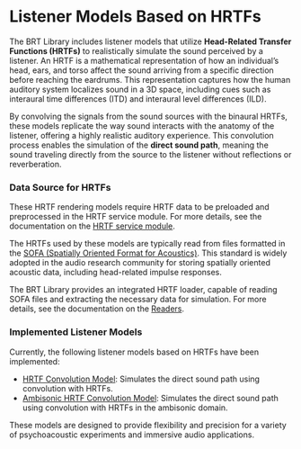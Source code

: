 # Listener Models Based on HRTFs  

The BRT Library includes listener models that utilize **Head-Related Transfer Functions (HRTFs)** to realistically simulate the sound perceived by a listener. An HRTF is a mathematical representation of how an individual’s head, ears, and torso affect the sound arriving from a specific direction before reaching the eardrums. This representation captures how the human auditory system localizes sound in a 3D space, including cues such as interaural time differences (ITD) and interaural level differences (ILD). 

By convolving the signals from the sound sources with the binaural HRTFs, these models replicate the way sound interacts with the anatomy of the listener, offering a highly realistic auditory experience. This convolution process enables the simulation of the **direct sound path**, meaning the sound traveling directly from the source to the listener without reflections or reverberation.

### Data Source for HRTFs

These HRTF rendering models require HRTF data to be preloaded and preprocessed in the HRTF service module. For more details, see the documentation on the [HRTF service module](../../service-modules/service-hrtf.md).  

The HRTFs used by these models are typically read from files formatted in the <a href="https://www.sofaconventions.org/mediawiki/index.php/SOFA_(Spatially_Oriented_Format_for_Acoustics)" target="_blank">SOFA (Spatially Oriented Format for Acoustics)</a>. This standard is widely adopted in the audio research community for storing spatially oriented acoustic data, including head-related impulse responses.  

The BRT Library provides an integrated HRTF loader, capable of reading SOFA files and extracting the necessary data for simulation. For more details, see the documentation on the [Readers](../../readers/index.md).  

### Implemented Listener Models  

Currently, the following listener models based on HRTFs have been implemented:  

- [HRTF Convolution Model](./listener-acoustic-model-hrtf.md): Simulates the direct sound path using convolution with HRTFs.  
- [Ambisonic HRTF Convolution Model](./listener-acoustic-model-ambisonic-hrtf.md): Simulates the direct sound path using convolution with HRTFs in the ambisonic domain.  

These models are designed to provide flexibility and precision for a variety of psychoacoustic experiments and immersive audio applications.
